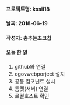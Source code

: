 #### 프로젝트명: kosii18
#### 날짜: 2018-06-19
#### 작성자: 춤추는초코칩
#### 오늘 한 일
1. github와 연결
2. egovwebporject 설치
3. 공통 컴포넌트 설치
4. 톰캣(서버) 연결
5. 로컬호스트 확인
